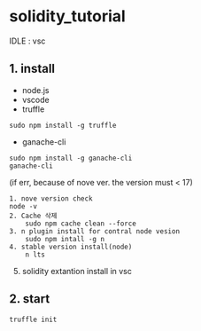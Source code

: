 # solidity_tutorial

IDLE : vsc

## 1. install
- node.js
- vscode
- truffle
```
sudo npm install -g truffle
```
- ganache-cli
```
sudo npm install -g ganache-cli
ganache-cli
```
(if err, because of nove ver. the version must < 17)
```
1. nove version check
node -v
2. Cache 삭제
    sudo npm cache clean --force
3. n plugin install for contral node vesion
    sudo npm intall -g n
4. stable version install(node)
    n lts
```
5. solidity extantion install in vsc


## 2. start
```
truffle init
```